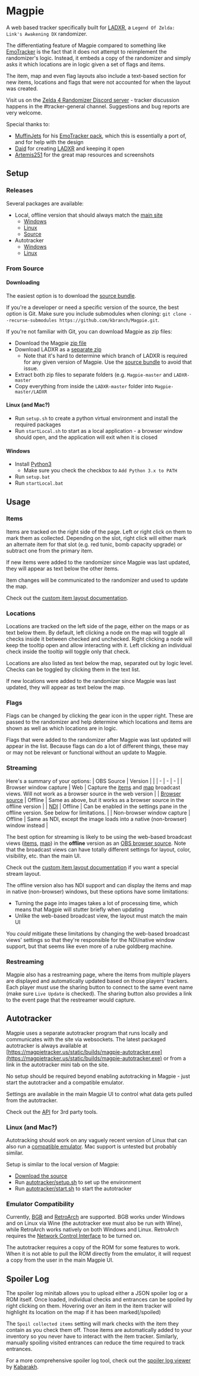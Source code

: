 # Magpie
A web based tracker specifically built for [LADXR](https://github.com/daid/LADXR), a `Legend Of Zelda: Link's Awakening DX` randomizer.

The differentiating feature of Magpie compared to something like [EmoTracker](https://emotracker.net/) is the fact that it does not attempt to reimplement the randomizer's logic. Instead, it embeds a copy of the randomizer and simply asks it which locations are in logic given a set of flags and items.

The item, map and even flag layouts also include a text-based section for new items, locations and flags that were not accounted for when the layout was created.

Visit us on the [Zelda 4 Randomizer Discord server](https://discord.gg/QhAKagk84e) - tracker discussion happens in the #tracker-general channel. Suggestions and bug reports are very welcome.

Special thanks to:
 - [MuffinJets](https://twitter.com/muffinjets_) for his [EmoTracker pack](https://github.com/muffinjets/ladx_maptracker_muffinjets_wolfman2000), which this is essentially a port of, and for help with the design
 - [Daid](https://github.com/daid) for creating [LADXR](https://daid.github.io/LADXR/) and keeping it open
 - [Artemis251](http://artemis251.fobby.net/zelda/index.php) for the great map resources and screenshots

## Setup
### Releases
Several packages are available:
- Local, offline version that should always match the [main site](https://magpietracker.us/)
  - [Windows](https://magpietracker.us/static/builds/magpie-local.zip)
  - [Linux](https://magpietracker.us/static/builds/magpie-local-linux.zip)
  - [Source](https://magpietracker.us/static/builds/magpie-source.zip)
- Autotracker
  - [Windows](https://magpietracker.us/static/builds/magpie-autotracker.exe)
  - [Linux](https://magpietracker.us/static/builds/magpie-autotracker-linux)

### From Source
#### Downloading
The easiest option is to download the [source bundle](https://magpietracker.us/static/builds/magpie-local-linux.zip).

If you're a developer or need a specific version of the source, the best option is Git. Make sure you include submodules when cloning: `git clone --recurse-submodules https://github.com/kbranch/Magpie.git`.

If you're not familiar with Git, you can download Magpie as zip files:
 - Download the Magpie [zip file](https://github.com/kbranch/Magpie/archive/refs/heads/master.zip)
 - Download LADXR as a [separate zip](https://github.com/kbranch/LADXR/archive/refs/heads/master.zip)
   - Note that it's hard to determine which branch of LADXR is required for any given version of Magpie. Use the [source bundle](https://magpietracker.us/static/builds/magpie-local-linux.zip) to avoid that issue.
 - Extract both zip files to separate folders (e.g. `Magpie-master` and `LADXR-master`
 - Copy everything from inside the `LADXR-master` folder into `Magpie-master/LADXR`

#### Linux (and Mac?)
 - Run `setup.sh` to create a python virtual environment and install the required packages
 - Run `startLocal.sh` to start as a local application - a browser window should open, and the application will exit when it is closed
 
#### Windows
 - Install [Python3](https://www.python.org/downloads/)
   - Make sure you check the checkbox to `Add Python 3.x to PATH`
 - Run `setup.bat`
 - Run `startLocal.bat`
 
## Usage
### Items
Items are tracked on the right side of the page. Left or right click on them to mark them as collected. Depending on the slot, right click will either mark an alternate item for that slot (e.g. red tunic, bomb capacity upgrade) or subtract one from the primary item.

If new items were added to the randomizer since Magpie was last updated, they will appear as text below the other items.

Item changes will be communicated to the randomizer and used to update the map.

Check out the [custom item layout documentation](/CustomItemLayouts.md).

### Locations
Locations are tracked on the left side of the page, either on the maps or as text below them. By default, left clicking a node on the map will toggle all checks inside it between checked and unchecked. Right clicking a node will keep the tooltip open and allow interacting with it. Left clicking an individual check inside the tooltip will toggle only that check.

Locations are also listed as text below the map, separated out by logic level. Checks can be toggled by clicking them in the text list.

If new locations were added to the randomizer since Magpie was last updated, they will appear as text below the map.

### Flags
Flags can be changed by clicking the gear icon in the upper right. These are passed to the randomizer and help determine which locations and items are shown as well as which locations are in logic.

Flags that were added to the randomizer after Magpie was last updated will appear in the list. Because flags can do a lot of different things, these may or may not be relevant or functional without an update to Magpie.

### Streaming
Here's a summary of your options:
| OBS Source | Version |   |
| - | - | - |
| Browser window capture | Web | Capture the [items](https://dev.magpietracker.us/itemsBroadcast) and [map](https://dev.magpietracker.us/mapBroadcast) broadcast views. Will not work as a browser source in the web version |
| [Browser source](https://obsproject.com/kb/browser-source) | Offline | Same as above, but it works as a browser source in the offline version |
| [NDI](https://obsproject.com/forum/resources/obs-ndi-newtek-ndi%E2%84%A2-integration-into-obs-studio.528/) | Offline | Can be enabled in the settings pane in the offline version. See below for limitations. |
| Non-browser window capture | Offline | Same as NDI, except the image loads into a native (non-browser) window instead |

The best option for streaming is likely to be using the web-based broadcast views ([items](https://dev.magpietracker.us/itemsBroadcast), [map](https://dev.magpietracker.us/mapBroadcast)) in the **offline** version as an [OBS browser source](https://obsproject.com/kb/browser-source). Note that the broadcast views can have totally different settings for layout, color, visibility, etc. than the main UI.

Check out the [custom item layout documentation](/CustomItemLayouts.md) if you want a special stream layout.

The offline version also has NDI support and can display the items and map in native (non-browser) windows, but these options have some limitations:
 - Turning the page into images takes a lot of processing time, which means that Magpie will stutter briefly when updating
 - Unlike the web-based broadcast view, the layout must match the main UI

You *could* mitigate these limitations by changing the web-based broadcast views' settings so that they're responsible for the NDI/native window support, but that seems like even more of a rube goldberg machine.

### Restreaming

Magpie also has a restreaming page, where the items from multiple players are displayed and automatically updated based on those players' trackers. Each player must use the sharing button to connect to the same event name (make sure `Live Update` is checked). The sharing button also provides a link to the event page that the restreamer would capture.

## Autotracker
Magpie uses a separate autotracker program that runs locally and communicates with the site via websockets. The latest packaged autotracker is always available at [https://magpietracker.us/static/builds/magpie-autotracker.exe](https://magpietracker.us/static/builds/magpie-autotracker.exe) or from a link in the autotracker mini tab on the site.

No setup should be required beyond enabling autotracking in Magpie - just start the autotracker and a compatible emulator.

Settings are available in the main Magpie UI to control what data gets pulled from the autotracker.

Check out the [API](https://github.com/kbranch/Magpie/wiki/Autotracker-API) for 3rd party tools.

### Linux (and Mac?)
Autotracking should work on any vaguely recent version of Linux that can also run a [compatible emulator](#emulator-compatibility). Mac support is untested but probably similar.

Setup is similar to the local version of Magpie:
 - [Download the source](#downloading)
 - Run [autotracker/setup.sh](https://github.com/kbranch/Magpie/blob/master/autotracking/setup.sh) to set up the environment
 - Run [autotracker/start.sh](https://github.com/kbranch/Magpie/blob/master/autotracking/start.sh) to start the autotracker

### Emulator Compatibility
Currently, [BGB](https://bgb.bircd.org/) and [RetroArch](https://www.retroarch.com/) are supported. BGB works under Windows and on Linux via Wine (the autotracker exe must also be run with Wine), while RetroArch works natively on both Windows and Linux. RetroArch requires the [Network Control Interface](https://docs.libretro.com/development/retroarch/network-control-interface/) to be turned on.

The autotracker requires a copy of the ROM for some features to work. When it is not able to pull the ROM directly from the emulator, it will request a copy from the user in the main Magpie UI.

## Spoiler Log

The spoiler log minitab allows you to upload either a JSON spoiler log or a ROM itself. Once loaded, individual checks and entrances can be spoiled by right clicking on them. Hovering over an item in the item tracker will highlight its location on the map if it has been marked(/spoiled)
 
The `Spoil collected items` setting will mark checks with the item they contain as you check them off. Those items are automatically added to your inventory so you never have to interact with the item tracker. Similarly, manually spoiling visited entrances can reduce the time required to track entrances.

For a more comprehensive spoiler log tool, check out the [spoiler log viewer](https://kabarakh.github.io/ladxr-spoiler-interface/) by [Kabarakh](https://github.com/kabarakh).

